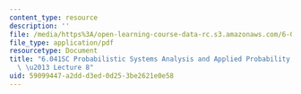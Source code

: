 ```yaml
---
content_type: resource
description: ''
file: /media/https%3A/open-learning-course-data-rc.s3.amazonaws.com/6-041sc-probabilistic-systems-analysis-and-applied-probability-fall-2013/59099447a2ddd3ed0d253be2621e0e58_MIT6_041SCF13_lec08_300k.pdf
file_type: application/pdf
resourcetype: Document
title: "6.041SC Probabilistic Systems Analysis and Applied Probability, Fall 2013Transcript\
  \ \u2013 Lecture 8"
uid: 59099447-a2dd-d3ed-0d25-3be2621e0e58
---
```

